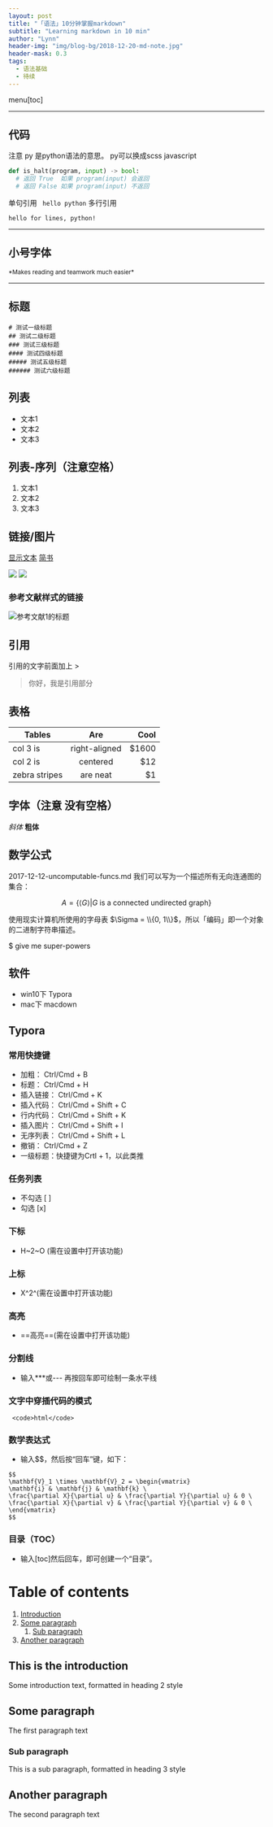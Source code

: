 ```yaml
---
layout: post
title: "「语法」10分钟掌握markdown"
subtitle: "Learning markdown in 10 min"
author: "Lynn"
header-img: "img/blog-bg/2018-12-20-md-note.jpg"
header-mask: 0.3
tags:
  - 语法基础
  - 待续
---
```


menu[toc]

---

## 代码
注意 py 是python语法的意思。
py可以换成scss javascript
```py
def is_halt(program, input) -> bool:
  # 返回 True  如果 program(input) 会返回
  # 返回 False 如果 program(input) 不返回
```
单句引用
` hello python`
多行引用
```
hello for lines, python!
```
---

## 小号字体
<small>
    *Makes reading and teamwork much easier*<br>
</small>

---

## 标题
```
# 测试一级标题
## 测试二级标题
### 测试三级标题
#### 测试四级标题
##### 测试五级标题
###### 测试六级标题
```
## 列表
- 文本1
- 文本2
- 文本3

## 列表-序列（注意空格）
1. 文本1
2. 文本2
3. 文本3

## 链接/图片
[显示文本](链接地址)
[简书](http://www.jianshu.com)

![](图片链接地址) 
![](http://upload-images.jianshu.io/upload_images/259-0ad0d0bfc1c608b6.jpg?imageMogr2/auto-orient/strip%7CimageView2/2/w/1240)

### 参考文献样式的链接
![参考文献1的标题][1]

[1]: http://latex.codecogs.com/gif.latex?\prod%20\(n_{i}\)+1

## 引用
引用的文字前面加上 >
> 你好，我是引用部分


## 表格
| Tables        | Are           | Cool  |
| ------------- |:-------------:| -----:|
| col 3 is      | right-aligned | $1600 |
| col 2 is      | centered      |   $12 |
| zebra stripes | are neat      |    $1 |


## 字体（注意 没有空格）
*斜体*
**粗体** 

## 数学公式
2017-12-12-uncomputable-funcs.md
我们可以写为一个描述所有无向连通图的集合：

$$
A = \{ \langle G \rangle \vert G \text{ is a connected undirected graph}\}
$$

使用现实计算机所使用的字母表
$\Sigma = \\{0, 1\\}$，所以「编码」即一个对象的二进制字符串描述。


$ give me super-powers


## 软件
- win10下 Typora
- mac下 macdown


## Typora
### 常用快捷键
- 加粗： Ctrl/Cmd + B
- 标题： Ctrl/Cmd + H
- 插入链接： Ctrl/Cmd + K
- 插入代码： Ctrl/Cmd + Shift + C
- 行内代码： Ctrl/Cmd + Shift + K
- 插入图片： Ctrl/Cmd + Shift + I
- 无序列表： Ctrl/Cmd + Shift + L
- 撤销： Ctrl/Cmd + Z
- 一级标题：快捷键为Crtl + 1，以此类推

### 任务列表
- 不勾选 [ ] 
- 勾选 [x] 

### 下标
- H~2~O (需在设置中打开该功能)

### 上标
- X^2^(需在设置中打开该功能)

### 高亮
- ==高亮==(需在设置中打开该功能)

### 分割线
- 输入***或--- 再按回车即可绘制一条水平线



### 文字中穿插代码的模式
``` <code>html</code>```

### 数学表达式
- 输入$$，然后按“回车”键，如下：
```
$$
\mathbf{V}_1 \times \mathbf{V}_2 = \begin{vmatrix}
\mathbf{i} & \mathbf{j} & \mathbf{k} \
\frac{\partial X}{\partial u} & \frac{\partial Y}{\partial u} & 0 \
\frac{\partial X}{\partial v} & \frac{\partial Y}{\partial v} & 0 \
\end{vmatrix}
$$
```


### 目录（TOC）
- 输入[toc]然后回车，即可创建一个“目录”。
# Table of contents
1. [Introduction](#introduction)
2. [Some paragraph](#paragraph1)
    1. [Sub paragraph](#subparagraph1)
3. [Another paragraph](#paragraph2)

## This is the introduction <a name="introduction"></a>
Some introduction text, formatted in heading 2 style

## Some paragraph <a name="paragraph1"></a>
The first paragraph text

### Sub paragraph <a name="subparagraph1"></a>
This is a sub paragraph, formatted in heading 3 style

## Another paragraph <a name="paragraph2"></a>
The second paragraph text